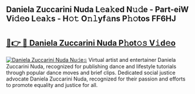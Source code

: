 ## Daniela Zuccarini Nuda L𝚎a𝚔ed N𝚞𝚍e - Part-eiW Vi𝚍𝚎o L𝚎a𝚔s - H𝚘𝚝 O𝚗𝚕yf𝚊ns P𝚑𝚘tos FF6HJ

# <h2><a href="http://kf2xj8.oniu.top/?m=Daniela+Zuccarini+Nuda">🔗👉 🔴 Daniela Zuccarini Nuda P𝚑ot𝚘𝚜 V𝚒d𝚎o</a></h2>

[![Daniela Zuccarini Nuda Nu𝚍e𝚜](https://i.imgur.com/0qMVB7G.gif)](http://kf2xj8.oniu.top/?m=Daniela+Zuccarini+Nuda)
Virtual artist and entertainer Daniela Zuccarini Nuda, recognized for publishing dance and lifestyle tutorials through popular dance moves and brief clips. Dedicated social justice advocate Daniela Zuccarini Nuda, recognized for their passion and efforts to promote equality and justice for all.  
